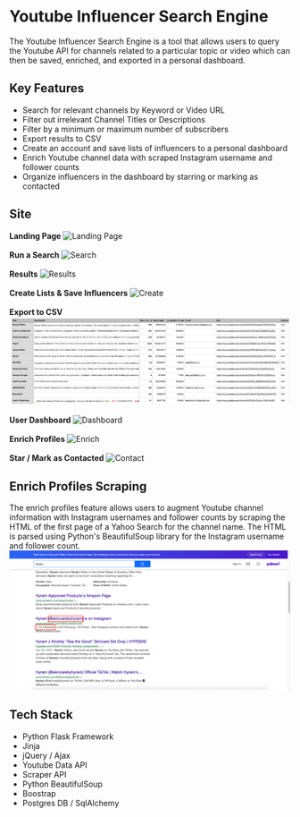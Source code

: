 # Youtube Influencer Search Engine

The Youtube Influencer Search Engine is a tool that allows users to query the Youtube API for channels related to a particular topic or video which can then be saved, enriched, and exported in a personal dashboard. 

## Key Features

- Search for relevant channels by Keyword or Video URL
- Filter out irrelevant Channel Titles or Descriptions 
- Filter by a minimum or maximum number of subscribers
- Export results to CSV
- Create an account and save lists of influencers to a personal dashboard 
- Enrich Youtube channel data with scraped Instagram username and follower counts
- Organize influencers in the dashboard by starring or marking as contacted

## Site

**Landing Page**
![Landing Page](/demo/landing_page.gif)
\
\
**Run a Search**
![Search](/demo/search.gif)
\
\
**Results**
![Results](/demo/results.gif)
\
\
**Create Lists & Save Influencers**
![Create](/demo/create_list.gif)
\
\
**Export to CSV**
![CSV](/demo/csv.png)
\
\
**User Dashboard**
![Dashboard](/demo/dashboard.gif)
\
\
**Enrich Profiles**
![Enrich](/demo/enrich.gif)
\
\
**Star / Mark as Contacted**
![Contact](/demo/contact.gif)

## Enrich Profiles Scraping
The enrich profiles feature allows users to augment Youtube channel information with Instagram usernames and follower counts by scraping the HTML of the first page of a Yahoo Search for the channel name. The HTML is parsed using Python's BeautifulSoup library for the Instagram username and follower count. 
![Scrape](/demo/yahoo_search.png)


## Tech Stack

- Python Flask Framework 
- Jinja
- jQuery / Ajax
- Youtube Data API
- Scraper API
- Python BeautifulSoup
- Boostrap 
- Postgres DB / SqlAlchemy




